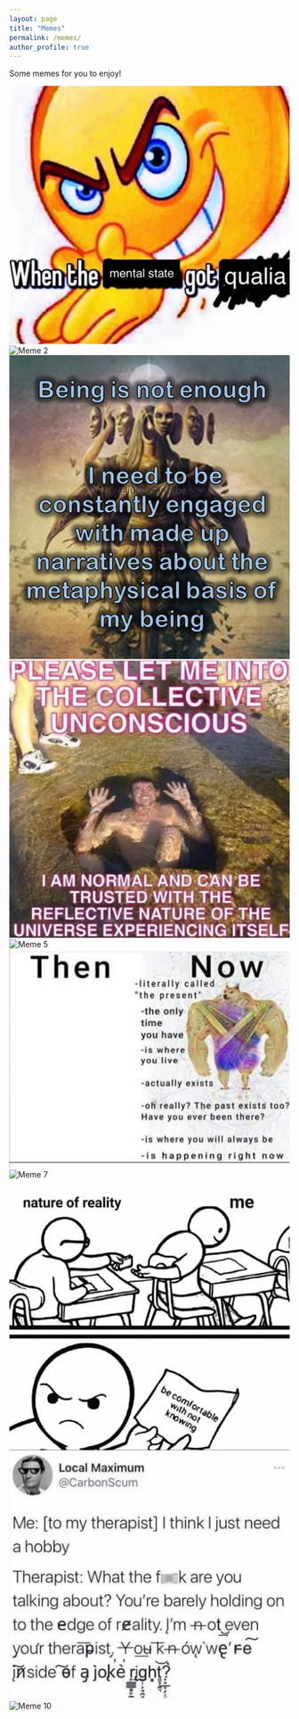 ```yaml
---
layout: page
title: "Memes"
permalink: /memes/
author_profile: true
---
```


Some memes for you to enjoy!

<div class="memes-container">
  <div class="memes">
    <img src="/memes/meme1.jpg" alt="Meme 1">
    <img src="/memes/meme2.png" alt="Meme 2">
    <img src="/memes/meme3.jpg" alt="Meme 3">
    <img src="/memes/meme4.jpg" alt="Meme 4">
    <img src="/memes/meme5.png" alt="Meme 5">
    <img src="/memes/meme6.jpg" alt="Meme 6">
    <img src="/memes/meme7.png" alt="Meme 7">
    <img src="/memes/meme8.jpg" alt="Meme 8">
    <img src="/memes/meme9.jpg" alt="Meme 9">
    <img src="/memes/meme10.png" alt="Meme 10">
  </div>
</div>
